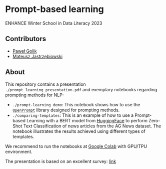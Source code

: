 # Prompt-based learning
ENHANCE Winter School in Data Literacy 2023

## Contributors
 * [Paweł Golik](https://www.linkedin.com/in/pgolik/)
 * [Mateusz Jastrzębiowski](https://www.linkedin.com/in/mjastrzebiowski/)

## About

This repository contains a presentation `./prompt_learning_presentation.pdf` and exemplary notebooks regarding prompting methods for NLP:
 * `./prompt-learning demo`: This notebook shows how to use the [`OpenPrompt`](https://github.com/thunlp/OpenPrompt) library designed for prompting methods.
 * `./comparing-templates`: This is an example of how to use a Prompt-based Learning with a BERT model from [HuggingFace](https://huggingface.co/) to perform Zero-Shot Text Classification of news articles from the AG News dataset. The notebook illustrates the results achieved using different types of templates.
 
 We recommend to run the notebooks at [Google Colab](https://colab.research.google.com/) with GPU/TPU environment.

The presentation is based on an excellent survey: [link](https://dl.acm.org/doi/full/10.1145/3560815) 
